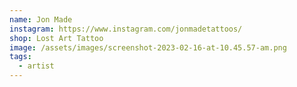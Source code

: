 ```yaml
---
name: Jon Made
instagram: https://www.instagram.com/jonmadetattoos/
shop: Lost Art Tattoo
image: /assets/images/screenshot-2023-02-16-at-10.45.57-am.png
tags:
  - artist
---
```

